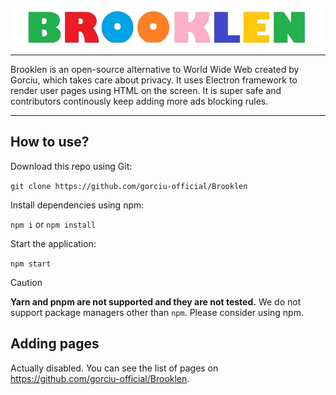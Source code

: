 ![Logo](https://raw.githubusercontent.com/gorciu-official/Brooklen/refs/heads/main/static/logo.png)

-----------

Brooklen is an open-source alternative to World Wide Web created by Gorciu, which takes care about privacy. It uses Electron framework to render user pages using HTML on the screen. It is super safe and contributors continously keep adding more ads blocking rules.

-----------

## How to use?

Download this repo using Git:

`git clone https://github.com/gorciu-official/Brooklen`

Install dependencies using npm:

`npm i` or `npm install`

Start the application:

`npm start`

> [!CAUTION]
> **Yarn and pnpm are not supported and they are not tested.** We do not support package managers other than `npm`. Please consider using npm.

## Adding pages

Actually disabled. You can see the list of pages on https://github.com/gorciu-official/Brooklen.